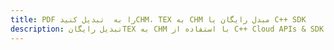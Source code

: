 ---title: PDF را به  تبدیل کنیدCHM، TEX به CHM مبدل رایگان یا C++ SDKdescription: تبدیل رایگانTEX به CHM با استفاده از C++ Cloud APIs & SDK همچنین اسناد PDF را در Cloud ایجاد، ویرایش و رندر کنید.---